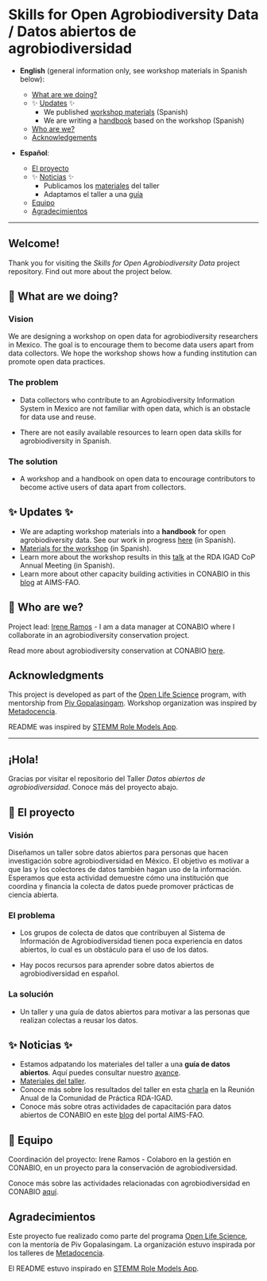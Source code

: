 # Skills for Open Agrobiodiversity Data / Datos abiertos de agrobiodiversidad

* **English** (general information only, see workshop materials in Spanish below):
	- [What are we doing?](#seedling-what-are-we-doing)
	- :sparkles: [Updates](#sparkles-updates-sparklets) :sparkles:
		+ We published [workshop materials](https://doi.org/10.5281/zenodo.6640643) (Spanish)
		+ We are writing a [handbook](./guia) based on the workshop (Spanish)
	- [Who are we?](#ear_of_rice-who-are-we)
	- [Acknowledgements](#acknowledgments)
	

* **Español**:
	- [El proyecto](#el-proyecto)
	- :sparkles: [Noticias](#sparkles-noticias-sparklets) :sparkles:
		+ Publicamos los [materiales](https://doi.org/10.5281/zenodo.6640643) del taller
		+ Adaptamos el taller a una [guía](./guia)
	- [Equipo](#ear_of_rice-equipo)
	- [Agradecimientos](#agradecimientos)

-----

## Welcome!

Thank you for visiting the *Skills for Open Agrobiodiversity Data* project repository. Find out more about the project below.

## :seedling: What are we doing?

### Vision

We are designing a workshop on open data for agrobiodiversity researchers in Mexico. The goal is to encourage them to become data users apart from data collectors. We hope the workshop shows how a funding institution can promote open data practices.

### The problem

* Data collectors who contribute to an Agrobiodiversity Information System in Mexico are not familiar with open data, which is an obstacle for data use and reuse.

* There are not easily available resources to learn open data skills for agrobiodiversity in Spanish.


### The solution

* A workshop and a handbook on open data to encourage contributors to become active users of data apart from collectors.

## :sparkles: Updates :sparkles:

* We are adapting workshop materials into a **handbook** for open agrobiodiversity data. See our work in progress [here](./guia) (in Spanish).
* [Materials for the workshop](https://doi.org/10.5281/zenodo.6640643) (in Spanish).
* Learn more about the workshop results in this [talk](https://doi.org/10.6084/m9.figshare.19388774.v1) at the RDA IGAD CoP Annual Meeting (in Spanish).
* Learn more about other capacity building activities in CONABIO in this [blog](http://aims.fao.org/es/news/conabio-and-siagro-capacity-development-open-agrobiodiversity-data) at AIMS-FAO.

## :ear_of_rice: Who are we?

Project lead: [Irene Ramos](https://github.com/iramosp) - I am a data manager at CONABIO where I collaborate in an agrobiodiversity conservation project.

Read more about agrobiodiversity conservation at CONABIO [here](https://www.biodiversidad.gob.mx/diversidad/proyectos/agrobiodiversidadmx).

## Acknowledgments

This project is developed as part of the [Open Life Science](https://openlifesci.org/) program, with mentorship from [Piv Gopalasingam](https://github.com/pivg). Workshop organization was inspired by [Metadocencia](https://www.metadocencia.org). 

README was inspired by [STEMM Role Models App](https://github.com/KirstieJane/STEMMRoleModels/blob/gh-pages/README.md).


---------

## ¡Hola!

Gracias por visitar el repositorio del Taller *Datos abiertos de agrobiodiversidad*. Conoce más del proyecto abajo.

## :seedling: El proyecto

### Visión

Diseñamos un taller sobre datos abiertos para personas que hacen investigación sobre agrobiodiversidad en México. El objetivo es motivar a que las y los colectores de datos también hagan uso de la información. Esperamos que esta actividad demuestre cómo una institución que coordina y financia la colecta de datos puede promover prácticas de ciencia abierta.

### El problema

* Los grupos de colecta de datos que contribuyen al Sistema de Información de Agrobiodiversidad tienen poca experiencia en datos abiertos, lo cual es un obstáculo para el uso de los datos.

* Hay pocos recursos para aprender sobre datos abiertos de agrobiodiversidad en español.

### La solución

* Un taller y una guía de datos abiertos para motivar a las personas que realizan colectas a reusar los datos.

## :sparkles: Noticias :sparkles:

* Estamos adpatando los materiales del taller a una **guía de datos abiertos**. Aquí puedes consultar nuestro [avance](./guia).
* [Materiales del taller](https://doi.org/10.5281/zenodo.6640643).
* Conoce más sobre los resultados del taller en esta [charla](https://doi.org/10.6084/m9.figshare.19388774.v1) en la Reunión Anual de la Comunidad de Práctica RDA-IGAD.
* Conoce más sobre otras actividades de capacitación para datos abiertos de CONABIO en este [blog](http://aims.fao.org/es/news/conabio-and-siagro-capacity-development-open-agrobiodiversity-data) del portal AIMS-FAO.

## :ear_of_rice: Equipo

Coordinación del proyecto: Irene Ramos - Colaboro en la gestión en CONABIO, en un proyecto para la conservación de agrobiodiversidad.

Conoce más sobre las actividades relacionadas con agrobiodiversidad en CONABIO [aquí](https://www.biodiversidad.gob.mx/diversidad/proyectos/agrobiodiversidadmx).

## Agradecimientos

Este proyecto fue realizado como parte del programa [Open Life Science](https://openlifesci.org/), con la mentoría de Piv Gopalasingam. La organización estuvo inspirada por los talleres de [Metadocencia](https://www.metadocencia.org/).

El README estuvo inspirado en [STEMM Role Models App](https://github.com/KirstieJane/STEMMRoleModels/blob/gh-pages/README.md).